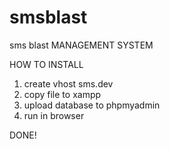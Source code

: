 # smsblast
sms blast MANAGEMENT SYSTEM

HOW TO INSTALL

1. create vhost sms.dev
2. copy file to xampp
3. upload database to phpmyadmin
4. run in browser

DONE!

